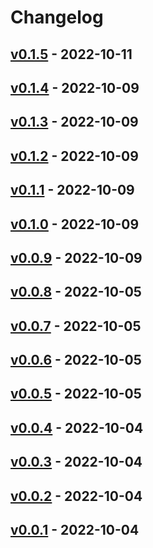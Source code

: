 # Changelog

## [v0.1.5](https://github.com/tMinamiii/go-update/compare/v0.1.4...v0.1.5) - 2022-10-11

## [v0.1.4](https://github.com/tMinamiii/go-update/compare/v0.1.3...v0.1.4) - 2022-10-09

## [v0.1.3](https://github.com/tMinamiii/go-update/compare/v0.1.1...v0.1.3) - 2022-10-09

## [v0.1.2](https://github.com/tMinamiii/go-update/compare/v0.1.0...v0.1.2) - 2022-10-09

## [v0.1.1](https://github.com/tMinamiii/go-update/compare/v0.1.0...v0.1.1) - 2022-10-09

## [v0.1.0](https://github.com/tMinamiii/go-update/compare/v0.0.9...v0.1.0) - 2022-10-09

## [v0.0.9](https://github.com/tMinamiii/go-update/compare/v0.0.8...v0.0.9) - 2022-10-09

## [v0.0.8](https://github.com/tMinamiii/go-update/compare/v0.0.7...v0.0.8) - 2022-10-05

## [v0.0.7](https://github.com/tMinamiii/go-update/compare/v0.0.6...v0.0.7) - 2022-10-05

## [v0.0.6](https://github.com/tMinamiii/go-update/compare/v0.0.5...v0.0.6) - 2022-10-05

## [v0.0.5](https://github.com/tMinamiii/go-update/compare/v0.0.4...v0.0.5) - 2022-10-05

## [v0.0.4](https://github.com/tMinamiii/go-update/compare/v0.0.3...v0.0.4) - 2022-10-04

## [v0.0.3](https://github.com/tMinamiii/go-update/compare/v0.0.2...v0.0.3) - 2022-10-04

## [v0.0.2](https://github.com/tMinamiii/go-update/compare/v0.0.1...v0.0.2) - 2022-10-04

## [v0.0.1](https://github.com/tMinamiii/go-update/commits/v0.0.1) - 2022-10-04
